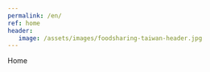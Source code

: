 ```yaml
---
permalink: /en/
ref: home
header:
   image: /assets/images/foodsharing-taiwan-header.jpg
---
```


Home
